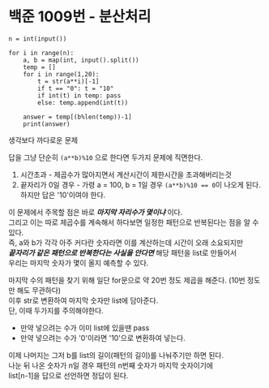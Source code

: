 # 백준 1009번 - 분산처리

```
n = int(input())

for i in range(n):
    a, b = map(int, input().split())
    temp = []
    for i in range(1,20):
        t = str(a**i)[-1]
        if t == "0": t = "10"
        if int(t) in temp: pass
        else: temp.append(int(t))

    answer = temp[(b%len(temp))-1]
    print(answer)
```

생각보다 까다로운 문제  

답을 그냥 단순히 `(a**b)%10` 으로 한다면 두가지 문제에 직면한다.

1. 시간초과 - 제곱수가 많아지면서 계산시간이 제한시간을 초과해버리는것
2. 끝자리가 0일 경우 - 가령 a = 100, b = 1일 경우 `(a**b)%10 == 0`이 나오게 된다. 하지만 답은 '10'이여야 한다.  

이 문제에서 주목할 점은 바로 ***마지막 자리수가 몇이냐*** 이다.  
그리고 이는 따로 제곱수를 계속해서 하다보면 일정한 패턴으로 반복된다는 점을 알 수 있다.  
즉, a와 b가 각각 아주 커다란 숫자라면 이를 계산하는데 시간이 오래 소요되지만  
***끝자리가 같은 패턴으로 반복한다는 사실을 안다면*** 해당 패턴을 list로 만들어서  
우리는 마지막 숫자가 몇이 올지 예측할 수 있다.  

마지막 수의 패턴을 찾기 위해 일단 for문으로 약 20번 정도 제곱을 해준다. (10번 정도만 해도 무관하다)  
이후 str로 변환하여 마지막 숫자만 list에 담아준다.  
단, 이때 두가지를 주의해야한다.  
* 만약 넣으려는 수가 이미 list에 있을땐 pass
* 만약 넣으려는 수가 '0'이라면 '10'으로 변환하여 넣는다.

이제 나머지는 그저 b를 list의 길이(패턴의 길이)를 나눠주기만 하면 된다.  
나눈 뒤 나온 숫자가 n일 경우 패턴의 n번째 숫자가 마지막 숫자이기에  
list[n-1]을 답으로 선언하면 정답이 된다.  

